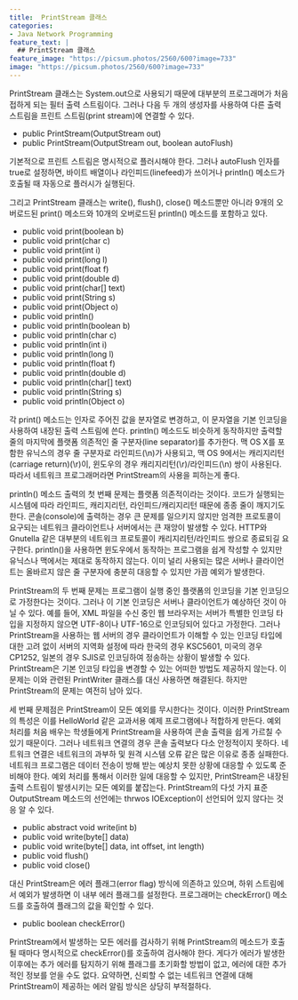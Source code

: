 ```yaml
---
title:  PrintStream 클래스
categories:
- Java Network Programming
feature_text: |
  ## PrintStream 클래스
feature_image: "https://picsum.photos/2560/600?image=733"
image: "https://picsum.photos/2560/600?image=733"
---
```


PrintStream 클래스는 System.out으로 사용되기 때문에 대부분의 프로그래머가 처음 접하게 되는 필터 출력 스트림이다. 그러나 다음 두 개의 생성자를 사용하여 다른 출력 스트림을 프린트 스트림(print stream)에 연결할 수 있다.  

+ public PrintStream(OutputStream out)
+ public PrintStream(OutputStream out, boolean autoFlush)  

기본적으로 프린트 스트림은 명시적으로 플러시해야 한다. 그러나 autoFlush 인자를 true로 설정하면, 바이트 배열이나 라인피드(linefeed)가 쓰이거나 println() 메소드가 호출될 때 자동으로 플러시가 실행된다.  

그리고 PrintStream 클래스는 write(), flush(), close() 메소드뿐만 아니라 9개의 오버로드된 print() 메소드와 10개의 오버로드된 println() 메소드를 포함하고 있다.  

+ public void print(boolean b)
+ public void print(char c)
+ public void print(int i)
+ public void print(long l)
+ public void print(float f)
+ public void print(double d)
+ public void print(char[] text)
+ public void print(String s)
+ public void print(Object o)
+ public void println()
+ public void println(boolean b)
+ public void println(char c)
+ public void println(int i)
+ public void println(long l)
+ public void println(float f)
+ public void println(double d)
+ public void println(char[] text)
+ public void println(String s)
+ public void println(Object o)  

각 print() 메소드는 인자로 주어진 값을 분자열로 변경하고, 이 문자열을 기본 인코딩을 사용하여 내장된 출력 스트림에 쓴다. println() 메소드도 비슷하게 동작하지만 출력할 줄의 마지막에 플랫폼 의존적인 줄 구분자(line separator)를 추가한다. 맥 OS X를 포함한 유닉스의 경우 줄 구분자로 라인피드(&#92;n)가 사용되고, 맥 OS 9에서는 캐리지리턴(carriage return)(&#92;r)이, 윈도우의 경우 캐리지리턴(&#92;r)/라인피드(&#92;n) 쌍이 사용된다. 따라서 네트워크 프로그래머라면 PrintStream의 사용을 피하는게 좋다.  

println() 메소드 출력의 첫 번째 문제는 플랫폼 의존적이라는 것이다. 코드가 실행되는 시스템에 따라 라인피드, 캐리지리턴, 라인피드/캐리지리턴 때문에 종종 줄이 깨지기도 한다. 콘솔(console)에 출력하는 경우 큰 문제를 일으키지 않지만 엄격한 프로토콜이 요구되는 네트워크 클라이언트나 서버에서는 큰 재앙이 발생할 수 있다. HTTP와 Gnutella 같은 대부분의 네트워크 프로토콜이 캐리지리턴/라인피드 쌍으로 종료되길 요구한다. println()을 사용하면 윈도우에서 동작하는 프로그램을 쉽게 작성할 수 있지만 유닉스나 맥에서는 제대로 동작하지 않는다. 이미 널리 사용되는 많은 서버나 클라이언트는 올바르지 않은 줄 구분자에 충분히 대응할 수 있지만 가끔 예외가 발생한다.  

PrintStream의 두 번째 문제는 프로그램이 실행 중인 플랫폼의 인코딩을 기본 인코딩으로 가정한다는 것이다. 그러나 이 기본 인코딩은 서버나 클라이언트가 예상하던 것이 아닐 수 있다. 예를 들어, XML 파일을 수신 중인 웹 브라우저는 서버가 특별한 인코딩 타입을 지정하지 않으면 UTF-8이나 UTF-16으로 인코딩되어 있다고 가정한다. 그러나 PrintStream을 사용하는 웹 서버의 경우 클라이언트가 이해할 수 있는 인코딩 타입에 대한 고려 없이 서버의 지역화 설정에 따라 한국의 경우 KSC5601, 미국의 경우 CP1252, 일본의 경우 SJIS로 인코딩하여 정송하는 상황이 발생할 수 있다. PrintStream은 기본 인코딩 타입을 변경할 수 있는 어떠한 방법도 제공하지 않는다. 이 문제는 이와 관련된 PrintWriter 클래스를 대신 사용하면 해결된다. 하지만 PrintStream의 문제는 여전히 남아 있다.  

세 번째 문제점은 PrintStream이 모든 예외를 무시한다는 것이다. 이러한 PrintStream의 특성은 이를 HelloWorld 같은 교과서용 예제 프로그램에나 적합하게 만든다. 예외 처리를 처음 배우는 학생들에게 PrintStream을 사용하여 콘솔 출력을 쉽게 가르칠 수 있기 때문이다. 그러나 네트워크 연결의 경우 콘솔 출력보다 다소 안정적이지 못하다. 네트워크 연결은 네트워크의 과부하 및 원격 시스템 오류 같은 많은 이유로 종종 실패한다. 네트워크 프로그램은 데이터 전송이 방해 받는 예상치 못한 상황에 대응할 수 있도록 준비해야 한다. 예외 처리를 통해서 이러한 일에 대응할 수 있지만, PrintStream은 내장된 출력 스트림이 발생시키는 모든 예외를 붙잡는다. PrintStream의 다섯 가지 표준 OutputStream 메소드의 선언에는 thrwos IOException이 선언되어 있지 않다는 것응 알 수 있다.  

+ public abstract void write(int b)
+ public void write(byte[] data)
+ public void write(byte[] data, int offset, int length)
+ public void flush()
+ public void close()  

대신 PrintStream은 에러 플래그(error flag) 방식에 의존하고 있으며, 하위 스트림에서 예외가 발생하면 이 내부 에러 플래그를 설정한다. 프로그래머는 checkError() 메소드를 호출하여 플래그의 값을 확인할 수 있다.  

+ public boolean checkError()  

PrintStream에서 발생하는 모든 에러를 검사하기 위해 PrintStream의 메소드가 호출될 때마다 명시적으로 checkError()를 호출하여 검사해야 한다. 게다가 에러가 발생한 이후에는 추가 에러를 탐지하기 위해 플래그를 초기화할 방법이 없고, 에러에 대한 추가적인 정보를 얻을 수도 없다. 요약하면, 신뢰할 수 없는 네트워크 연결에 대해 PrintStream이 제공하는 에러 알림 방식은 상당히 부적절하다.
